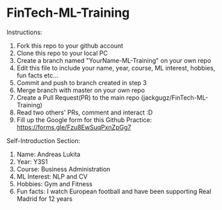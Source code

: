 # FinTech-ML-Training

Instructions:

1. Fork this repo to your github account
2. Clone this repo to your local PC
3. Create a branch named "YourName-ML-Training" on your own repo
4. Edit this file to include your name, year, course, ML interest, hobbies, fun facts etc...
5. Commit and push to branch created in step 3
6. Merge branch with master on your own repo
7. Create a Pull Request(PR) to the main repo (jackgugz/FinTech-ML-Training)
8. Read two others' PRs, comment and interact :D
9. Fill up the Google form for this Github Practice: https://forms.gle/Fzu8EwSuqPxnZpGg7

Self-Introduction Section:

1. Name: Andreas Lukita
2. Year: Y3S1
3. Course: Business Administration
4. ML Interest: NLP and CV
5. Hobbies: Gym and Fitness
6. Fun facts: I watch European football and have been supporting Real Madrid for 12 years
